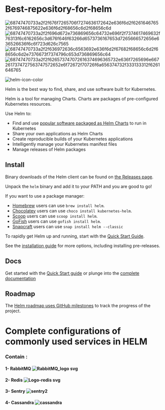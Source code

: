 # Best-repository-for-helm
![68747470733a2f2f676f7265706f7274636172642e636f6d2f62616467652f6769746875622e636f6d2f68656c6d2f68656c6d](https://user-images.githubusercontent.com/62883434/212608170-ef5e9227-6f58-4659-a4bb-aa6b0ca93610.svg) ![68747470733a2f2f696d672e736869656c64732e696f2f7374617469632f76313f6c6162656c3d676f646f63266d6573736167653d7265666572656e636526636f6c6f723d626c7565](https://user-images.githubusercontent.com/62883434/212608189-8cbd6a04-ea00-40e4-8af5-e82ea974273c.svg)
![68747470733a2f2f636972636c6563692e636f6d2f67682f68656c6d2f68656c6d2e7376673f7374796c653d736869656c64](https://user-images.githubusercontent.com/62883434/212608207-3d521ff6-9e76-4215-8905-6a7a24f4b309.svg)
![68747470733a2f2f626573747072616374696365732e636f7265696e6672617374727563747572652e6f72672f70726f6a656374732f333133312f6261646765](https://user-images.githubusercontent.com/62883434/212608216-8b2c5e08-4ae6-496a-8d73-dfcb66ea5149.svg)

![helm-icon-color](https://user-images.githubusercontent.com/62883434/212618443-b6ab1f02-c1b6-48ec-bb18-0f08759d39f3.png)

Helm is the best way to find, share, and use software built for Kubernetes.

Helm is a tool for managing Charts. Charts are packages of pre-configured Kubernetes resources.

Use Helm to:

- Find and use [popular software packaged as Helm Charts](https://artifacthub.io/packages/search?kind=0) to run in Kubernetes
- Share your own applications as Helm Charts
- Create reproducible builds of your Kubernetes applications
- Intelligently manage your Kubernetes manifest files
- Manage releases of Helm packages

## Install


Binary downloads of the Helm client can be found on [the Releases page](https://github.com/helm/helm/releases/latest).

Unpack the `helm` binary and add it to your PATH and you are good to go!

If you want to use a package manager:

- [Homebrew](https://brew.sh/) users can use `brew install helm`.
- [Chocolatey](https://chocolatey.org/) users can use `choco install kubernetes-helm`.
- [Scoop](https://scoop.sh/) users can use `scoop install helm`.
- [GoFish](https://gofi.sh/) users can use `gofish install helm`.
- [Snapcraft](https://snapcraft.io/) users can use `snap install helm --classic`

To rapidly get Helm up and running, start with the [Quick Start Guide](https://helm.sh/docs/intro/quickstart/).

See the [installation guide](https://helm.sh/docs/intro/install/) for more options,
including installing pre-releases.


## Docs

Get started with the [Quick Start guide](https://helm.sh/docs/intro/quickstart/) or plunge into the [complete documentation](https://helm.sh/docs)

## Roadmap

The [Helm roadmap uses GitHub milestones](https://github.com/helm/helm/milestones) to track the progress of the project.


# Complete configurations of commonly used services in HELM
### Contain : 
#### 1-  RabbitMQ  ![RabbitMQ_logo svg](https://user-images.githubusercontent.com/62883434/210129462-0d8a8a46-b972-401b-8b17-1da6890e7e22.png)
#### 2-  Redis     ![Logo-redis svg](https://user-images.githubusercontent.com/62883434/210199882-44fdd88f-881f-4fd4-bc3e-334753eaa54b.png)
#### 3-  Sentry    ![sentry2](https://user-images.githubusercontent.com/62883434/214225093-ffe8ca0a-57ad-4a71-8b77-8341545000c8.png)
#### 4-  Cassandra ![cassandra](https://user-images.githubusercontent.com/62883434/214225713-e46aa7b1-2cc7-4c28-b266-b067f6b0b796.png)










